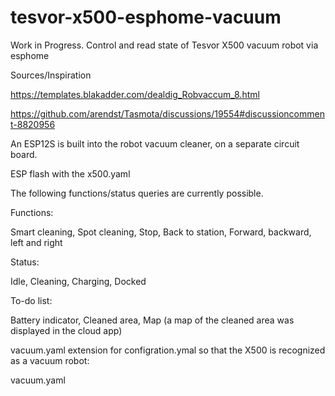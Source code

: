 # tesvor-x500-esphome-vacuum
Work in Progress.  Control and read state of Tesvor X500 vacuum robot via esphome

Sources/Inspiration

https://templates.blakadder.com/dealdig_Robvaccum_8.html

https://github.com/arendst/Tasmota/discussions/19554#discussioncomment-8820956


An ESP12S is built into the robot vacuum cleaner, on a separate circuit board.

ESP flash with the x500.yaml

The following functions/status queries are currently possible.

Functions:

Smart cleaning, Spot cleaning, Stop, Back to station, 
Forward, backward, left and right

Status:

Idle, Cleaning, Charging, Docked 

To-do list:

Battery indicator, Cleaned area, Map (a map of the cleaned area was displayed in the cloud app)

vacuum.yaml extension for configration.ymal so that the X500 is recognized as a vacuum robot:

vacuum.yaml
